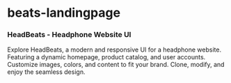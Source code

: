 # beats-landingpage
<h3>HeadBeats - Headphone Website UI</h3>
Explore HeadBeats, a modern and responsive UI for a headphone website. Featuring a dynamic homepage, product catalog, and user accounts. Customize images, colors, and content to fit your brand. Clone, modify, and enjoy the seamless design.
